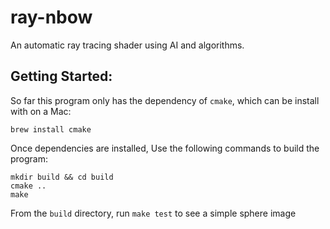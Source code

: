 # ray-nbow
An automatic ray tracing shader using AI and algorithms.

## Getting Started:
So far this program only has the dependency of `cmake`, which can be install with on a Mac:
```
brew install cmake
```
Once dependencies are installed, Use the following commands to build the program:
```
mkdir build && cd build 
cmake .. 
make 
```
From the `build` directory, run `make test` to see a simple sphere image 